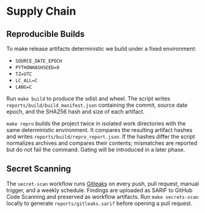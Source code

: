 # Supply Chain

## Reproducible Builds
To make release artifacts deterministic we build under a fixed environment:

- `SOURCE_DATE_EPOCH`
- `PYTHONHASHSEED=0`
- `TZ=UTC`
- `LC_ALL=C`
- `LANG=C`

Run `make build` to produce the sdist and wheel. The script writes
`reports/build/build_manifest.json` containing the commit, source date
epoch, and the SHA256 hash and size of each artifact.

`make repro` builds the project twice in isolated work directories with the
same deterministic environment. It compares the resulting artifact hashes
and writes `reports/build/repro_report.json`. If the hashes differ the script
normalizes archives and compares their contents; mismatches are reported but do
not fail the command. Gating will be introduced in a later phase.

## Secret Scanning
The `secret-scan` workflow runs [Gitleaks](https://github.com/gitleaks/gitleaks)
on every push, pull request, manual trigger, and a weekly schedule. Findings are
uploaded as SARIF to GitHub Code Scanning and preserved as workflow artifacts.
Run `make secrets-scan` locally to generate `reports/gitleaks.sarif` before
opening a pull request.
